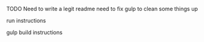 TODO Need to write a legit readme
need to fix gulp to clean some things up

run instructions

gulp build instructions
